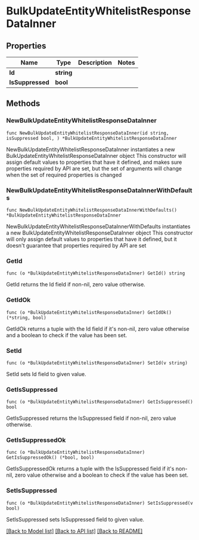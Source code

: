 # BulkUpdateEntityWhitelistResponseDataInner

## Properties

Name | Type | Description | Notes
------------ | ------------- | ------------- | -------------
**Id** | **string** |  | 
**IsSuppressed** | **bool** |  | 

## Methods

### NewBulkUpdateEntityWhitelistResponseDataInner

`func NewBulkUpdateEntityWhitelistResponseDataInner(id string, isSuppressed bool, ) *BulkUpdateEntityWhitelistResponseDataInner`

NewBulkUpdateEntityWhitelistResponseDataInner instantiates a new BulkUpdateEntityWhitelistResponseDataInner object
This constructor will assign default values to properties that have it defined,
and makes sure properties required by API are set, but the set of arguments
will change when the set of required properties is changed

### NewBulkUpdateEntityWhitelistResponseDataInnerWithDefaults

`func NewBulkUpdateEntityWhitelistResponseDataInnerWithDefaults() *BulkUpdateEntityWhitelistResponseDataInner`

NewBulkUpdateEntityWhitelistResponseDataInnerWithDefaults instantiates a new BulkUpdateEntityWhitelistResponseDataInner object
This constructor will only assign default values to properties that have it defined,
but it doesn't guarantee that properties required by API are set

### GetId

`func (o *BulkUpdateEntityWhitelistResponseDataInner) GetId() string`

GetId returns the Id field if non-nil, zero value otherwise.

### GetIdOk

`func (o *BulkUpdateEntityWhitelistResponseDataInner) GetIdOk() (*string, bool)`

GetIdOk returns a tuple with the Id field if it's non-nil, zero value otherwise
and a boolean to check if the value has been set.

### SetId

`func (o *BulkUpdateEntityWhitelistResponseDataInner) SetId(v string)`

SetId sets Id field to given value.


### GetIsSuppressed

`func (o *BulkUpdateEntityWhitelistResponseDataInner) GetIsSuppressed() bool`

GetIsSuppressed returns the IsSuppressed field if non-nil, zero value otherwise.

### GetIsSuppressedOk

`func (o *BulkUpdateEntityWhitelistResponseDataInner) GetIsSuppressedOk() (*bool, bool)`

GetIsSuppressedOk returns a tuple with the IsSuppressed field if it's non-nil, zero value otherwise
and a boolean to check if the value has been set.

### SetIsSuppressed

`func (o *BulkUpdateEntityWhitelistResponseDataInner) SetIsSuppressed(v bool)`

SetIsSuppressed sets IsSuppressed field to given value.



[[Back to Model list]](../README.md#documentation-for-models) [[Back to API list]](../README.md#documentation-for-api-endpoints) [[Back to README]](../README.md)


